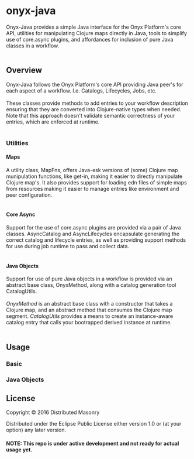 # onyx-java

Onyx-Java provides a simple Java interface for the Onyx Platform's core API, utilities for manipulating Clojure maps directly in Java, tools to simplify use of core.async plugins, and affordances for inclusion of pure Java classes in a workflow.   <br>
<br>

## Overview 
Onyx-Java follows the Onyx Platform's core API providing Java peer's for each aspect of a workflow. I.e. Catalogs, Lifecycles, Jobs, etc. <br>
<br>
These classes provide methods to add entries to your workflow description ensuring that they are converted into Clojure-native types when needed. Note that this approach doesn't validate semantic correctness of your entries, which are enforced at runtime.<br>
<br>
### Utilities

#### Maps

A utility class, MapFns, offers Java-esk versions of (some) Clojure map munipulation functions, like get-in, making it easier to directly manipulate Clojure map's. It also provides support for loading edn files of simple maps from resources making it easier to manage entries like environment and peer configuration. <br>
<br>

#### Core Async

Support for the use of core.async plugins are provided via a pair of Java classes. AsyncCatalog and AsyncLifecycles encapsulate generating the correct catalog and lifecycle entries, as well as providing support methods for use during job runtime to pass and collect data.<br>
<br>

#### Java Objects

Support for use of pure Java objects in a workflow is provided via an abstract base class, OnyxMethod, along with a catalog generation tool CatalogUtils. <br>
<br>
*OnyxMethod* is an abstract base class with a constructor that takes a Clojure map, and an abstract method that consumes the Clojure map segment. *CatalogUtils* provides a means to create an instance-aware catalog entry that calls your bootrapped derived instance at runtime.<br>
<br>

## Usage

### Basic 

### Java Objects 


## License

Copyright © 2016 Distributed Masonry

Distributed under the Eclipse Public License either version 1.0 or (at
your option) any later version.


#### NOTE: This repo is under active development and not ready for actual usage yet.

